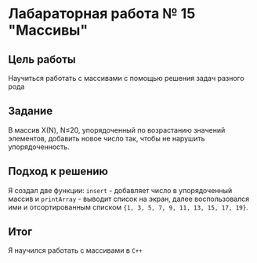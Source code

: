 # Лабараторная работа № 15 "Массивы"

## Цель работы
Научиться работать с массивами с помощью решения задач разного рода

## Задание
В массив Х(N), N≤20, упорядоченный по возрастанию значений элементов, добавить новое число так, чтобы не нарушить упорядоченность. 

## Подход к решению 
Я создал две функции: `insert` - добавляет число в упорядоченный массив и `printArray` - выводит список на экран, далее воспользовался ими и отсортированным списком `{1, 3, 5, 7, 9, 11, 13, 15, 17, 19}`. 
## Итог
Я научился работать с массивами в `C++`
